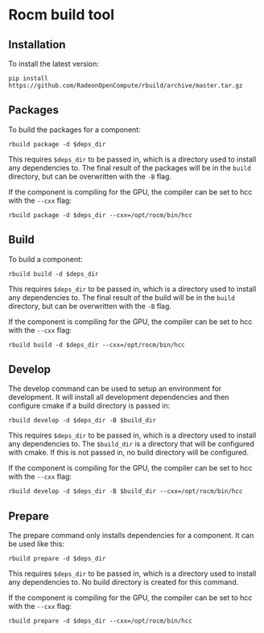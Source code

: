 # Rocm build tool

## Installation

To install the latest version:

```
pip install https://github.com/RadeonOpenCompute/rbuild/archive/master.tar.gz
```

## Packages

To build the packages for a component:

```
rbuild package -d $deps_dir
```

This requires `$deps_dir` to be passed in, which is a directory used to install any dependencies to. The final result of the packages will be in the `build` directory, but can be overwritten with the `-B` flag.

If the component is compiling for the GPU, the compiler can be set to hcc with the `--cxx` flag:

```
rbuild package -d $deps_dir --cxx=/opt/rocm/bin/hcc
```

## Build

To build a component:

```
rbuild build -d $deps_dir
```

This requires `$deps_dir` to be passed in, which is a directory used to install any dependencies to. The final result of the build will be in the `build` directory, but can be overwritten with the `-B` flag.


If the component is compiling for the GPU, the compiler can be set to hcc with the `--cxx` flag:

```
rbuild build -d $deps_dir --cxx=/opt/rocm/bin/hcc
```

## Develop

The develop command can be used to setup an environment for development. It will install all development dependencies and then configure cmake if a build directory is passed in:

```
rbuild develop -d $deps_dir -B $build_dir
```

This requires `$deps_dir` to be passed in, which is a directory used to install any dependencies to. The `$build_dir` is a directory that will be configured with cmake. If this is not passed in, no build directory will be configured.


If the component is compiling for the GPU, the compiler can be set to hcc with the `--cxx` flag:

```
rbuild develop -d $deps_dir -B $build_dir --cxx=/opt/rocm/bin/hcc
```

## Prepare

The prepare command only installs dependencies for a component. It can be used like this:

```
rbuild prepare -d $deps_dir
```

This requires `$deps_dir` to be passed in, which is a directory used to install any dependencies to. No build directory is created for this command.

If the component is compiling for the GPU, the compiler can be set to hcc with the `--cxx` flag:

```
rbuild prepare -d $deps_dir --cxx=/opt/rocm/bin/hcc
```
